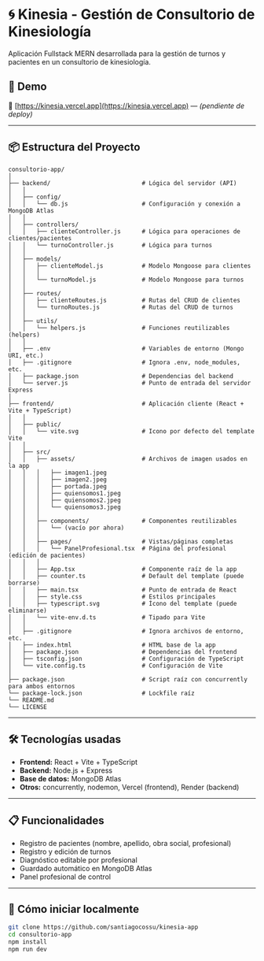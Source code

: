 # 🌀 Kinesia - Gestión de Consultorio de Kinesiología

Aplicación Fullstack MERN desarrollada para la gestión de turnos y pacientes en un consultorio de kinesiología.


## 🚀 Demo

🔗 [https://kinesia.vercel.app](https://kinesia.vercel.app) — *(pendiente de deploy)*

---

## 📦 Estructura del Proyecto
```
consultorio-app/
│ 
├── backend/                          # Lógica del servidor (API)
│   │
│   ├── config/
│   │   └── db.js                     # Configuración y conexión a MongoDB Atlas
│   │
│   ├── controllers/
│   │   ├── clienteController.js      # Lógica para operaciones de clientes/pacientes
│   │   └── turnoController.js        # Lógica para turnos
│   │
│   ├── models/
│   │   ├── clienteModel.js           # Modelo Mongoose para clientes
│   │   │
│   │   └── turnoModel.js             # Modelo Mongoose para turnos
│   │
│   ├── routes/
│   │   ├── clienteRoutes.js          # Rutas del CRUD de clientes
│   │   └── turnoRoutes.js            # Rutas del CRUD de turnos
│   │
│   ├── utils/
│   │   └── helpers.js                # Funciones reutilizables (helpers)
│   │
│   ├── .env                          # Variables de entorno (Mongo URI, etc.)
│   ├── .gitignore                    # Ignora .env, node_modules, etc.
│   ├── package.json                  # Dependencias del backend
│   └── server.js                     # Punto de entrada del servidor Express
│
├── frontend/                         # Aplicación cliente (React + Vite + TypeScript)
│   │
│   ├── public/
│   │   └── vite.svg                  # Icono por defecto del template Vite
│   │
│   ├── src/
│   │   ├── assets/                   # Archivos de imagen usados en la app
│   │   │   ├── imagen1.jpeg
│   │   │   ├── imagen2.jpeg
│   │   │   ├── portada.jpeg
│   │   │   ├── quiensomos1.jpeg
│   │   │   ├── quiensomos2.jpeg
│   │   │   └── quiensomos3.jpeg
│   │   │
│   │   ├── components/               # Componentes reutilizables 
│   │   │   └── (vacío por ahora)
│   │   │
│   │   ├── pages/                    # Vistas/páginas completas
│   │   │   └── PanelProfesional.tsx  # Página del profesional (edición de pacientes)
│   │   │
│   │   ├── App.tsx                   # Componente raíz de la app
│   │   ├── counter.ts                # Default del template (puede borrarse)
│   │   ├── main.tsx                  # Punto de entrada de React
│   │   ├── style.css                 # Estilos principales
│   │   ├── typescript.svg            # Ícono del template (puede eliminarse)
│   │   └── vite-env.d.ts             # Tipado para Vite
│   │
│   ├── .gitignore                    # Ignora archivos de entorno, etc.
│   ├── index.html                    # HTML base de la app
│   ├── package.json                  # Dependencias del frontend
│   ├── tsconfig.json                 # Configuración de TypeScript
│   └── vite.config.ts                # Configuración de Vite
│
├── package.json                      # Script raíz con concurrently para ambos entornos
└── package-lock.json                 # Lockfile raíz
└── README.md
└── LICENSE

```
---

## 🛠️ Tecnologías usadas

- **Frontend:** React + Vite + TypeScript
- **Backend:** Node.js + Express
- **Base de datos:** MongoDB Atlas
- **Otros:** concurrently, nodemon, Vercel (frontend), Render (backend)

---

## 📋 Funcionalidades

- Registro de pacientes (nombre, apellido, obra social, profesional)
- Registro y edición de turnos
- Diagnóstico editable por profesional
- Guardado automático en MongoDB Atlas
- Panel profesional de control

---

## 🚀 Cómo iniciar localmente

```bash
git clone https://github.com/santiagocossu/kinesia-app
cd consultorio-app
npm install
npm run dev